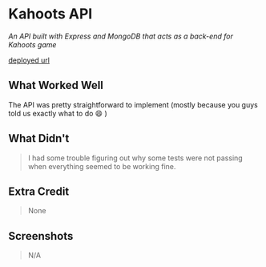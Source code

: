 # Kahoots API

_An API built with Express and MongoDB that acts as a back-end for Kahoots game_

[deployed url]([http://url-if-deployed-here](https://kahoors-api-siavava.onrender.com))

## What Worked Well

The API was pretty straightforward to implement (mostly because you guys told us exactly what to do :smile: )

## What Didn't

> I had some trouble figuring out why some tests were not passing
> when everything seemed to be working fine.

## Extra Credit

> None

## Screenshots

> N/A
